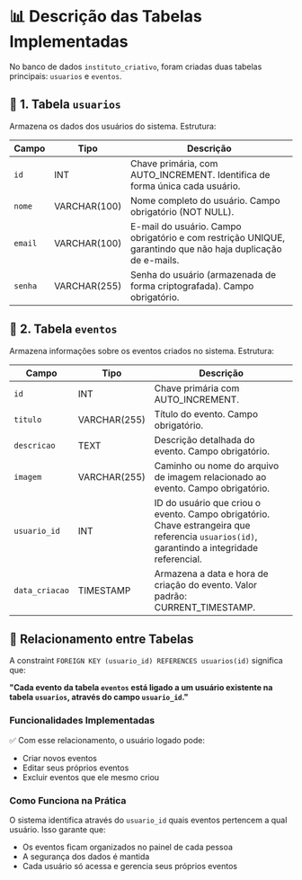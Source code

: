 # 📊 Descrição das Tabelas Implementadas

No banco de dados `instituto_criativo`, foram criadas duas tabelas principais: `usuarios` e `eventos`.

## 🔹 1. Tabela `usuarios`

Armazena os dados dos usuários do sistema. Estrutura:

| Campo | Tipo | Descrição |
|-------|------|-----------|
| `id` | INT | Chave primária, com AUTO_INCREMENT. Identifica de forma única cada usuário. |
| `nome` | VARCHAR(100) | Nome completo do usuário. Campo obrigatório (NOT NULL). |
| `email` | VARCHAR(100) | E-mail do usuário. Campo obrigatório e com restrição UNIQUE, garantindo que não haja duplicação de e-mails. |
| `senha` | VARCHAR(255) | Senha do usuário (armazenada de forma criptografada). Campo obrigatório. |

## 🔹 2. Tabela `eventos`

Armazena informações sobre os eventos criados no sistema. Estrutura:

| Campo | Tipo | Descrição |
|-------|------|-----------|
| `id` | INT | Chave primária com AUTO_INCREMENT. |
| `titulo` | VARCHAR(255) | Título do evento. Campo obrigatório. |
| `descricao` | TEXT | Descrição detalhada do evento. Campo obrigatório. |
| `imagem` | VARCHAR(255) | Caminho ou nome do arquivo de imagem relacionado ao evento. Campo obrigatório. |
| `usuario_id` | INT | ID do usuário que criou o evento. Campo obrigatório. Chave estrangeira que referencia `usuarios(id)`, garantindo a integridade referencial. |
| `data_criacao` | TIMESTAMP | Armazena a data e hora de criação do evento. Valor padrão: CURRENT_TIMESTAMP. |

## 🔗 Relacionamento entre Tabelas

A constraint `FOREIGN KEY (usuario_id) REFERENCES usuarios(id)` significa que:

**"Cada evento da tabela `eventos` está ligado a um usuário existente na tabela `usuarios`, através do campo `usuario_id`."**

### Funcionalidades Implementadas

✅ Com esse relacionamento, o usuário logado pode:

- Criar novos eventos
- Editar seus próprios eventos
- Excluir eventos que ele mesmo criou

### Como Funciona na Prática

O sistema identifica através do `usuario_id` quais eventos pertencem a qual usuário. Isso garante que:

- Os eventos ficam organizados no painel de cada pessoa
- A segurança dos dados é mantida
- Cada usuário só acessa e gerencia seus próprios eventos
